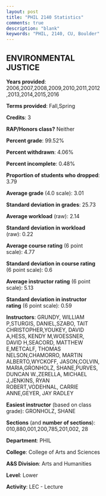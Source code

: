 ```yaml
---
layout: post
title: "PHIL 2140 Statistics"
comments: true
description: "blank"
keywords: "PHIL, 2140, CU, Boulder"
--- 
```

<head>
<script src="https://ajax.googleapis.com/ajax/libs/jquery/2.1.3/jquery.min.js"></script>
<script src="https://dl.dropboxusercontent.com/s/pc42nxpaw1ea4o9/highcharts.js?dl=0"></script>
<!-- <script src="../assets/js/highcharts.js"></script> -->
<style type="text/css">@font-face {
	font-family: "Bebas Neue";
	src: url(https://www.filehosting.org/file/details/544349/BebasNeue%20Regular.otf) format("opentype");
	}
	h1.Bebas { 
		font-family: "Bebas Neue", Verdana, Tahoma;
	}
</style>
</head>
<body>
	<div id="container" style="float: right; width: 45%; height: 88%; margin-left: 2.5%; margin-right: 2.5%;"></div>
	<script language="JavaScript">
		$(document).ready(function() {
		var chart = {type: 'column'};
		var title = {text: 'Grade Distribution'};
		var xAxis = {categories: ['A','B','C','D','F'],crosshair: true};
		var yAxis = {min: 0,title: {text: 'Percentage'}};
		var tooltip = {headerFormat: '<center><b><span style="font-size:20px">{point.key}</span></b></center>',
		               pointFormat: '<td style="padding:0"><b>{point.y:.1f}%</b></td>',
		               footerFormat: '</table>',shared: true,useHTML: true};
		var plotOptions = {column: {pointPadding: 0.0,borderWidth: 0}};  
		var credits = {enabled: false};var series= [{name: 'Percent',data: [37.38,41.75,15.28,2.32,3.27,]}];
		var json = {};
		json.chart = chart;
		json.title = title;
		json.tooltip = tooltip;
		json.xAxis = xAxis;
		json.yAxis = yAxis;  
		json.series = series;
		json.plotOptions = plotOptions;  
		json.credits = credits;
		$('#container').highcharts(json);
	});
	</script>
</body>
			   
## ENVIRONMENTAL JUSTICE

**Years provided**: 2006,2007,2008,2009,2010,2011,2012,2013,2014,2015,2016

**Terms provided**: Fall,Spring

**Credits**: 3

**RAP/Honors class?** Neither

**Percent grade**: 99.52%

**Percent withdrawn**: 4.06%

**Percent incomplete**: 0.48%

**Proportion of students who dropped**: 3.79

**Average grade** (4.0 scale): 3.01

**Standard deviation in grades**: 25.73

**Average workload** (raw): 2.14

**Standard deviation in workload** (raw): 0.22

**Average course rating** (6 point scale): 4.77

**Standard deviation in course rating** (6 point scale): 0.6

**Average instructor rating** (6 point scale): 5.13

**Standard deviation in instructor rating** (6 point scale): 0.59

**Instructors**: GRUNDY, WILLIAM P,STURGIS, DANIEL,SZABO, TAIT CHRISTOPHER,YOUKEY, DAVID A,HESS, KENDY M,WOESSNER, DAVID H,SEACORD, MATTHEW E,METCALF, THOMAS NELSON,CHAMORRO, MARTIN ALBERTO,WYCKOFF, JASON,COLVIN, MARIA,GRONHOLZ, SHANE,PURVES, DUNCAN W.,ZERELLA, MICHAEL J,JENKINS, RYAN ROBERT,VODEHNAL, CARRIE ANNE,GEYER, JAY RADLEY

**Easiest instructor** (based on class grade): GRONHOLZ, SHANE

**Sections** (and **number of sections**): 010,880,001,200,785,201,002, 28

**Department**: PHIL

**College**: College of Arts and Sciences

**A&S Division**: Arts and Humanities

**Level**: Lower

**Activity**: LEC - Lecture